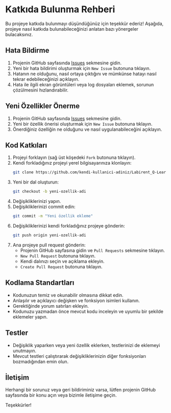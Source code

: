 # Katkıda Bulunma Rehberi

Bu projeye katkıda bulunmayı düşündüğünüz için teşekkür ederiz! Aşağıda, projeye nasıl katkıda bulunabileceğinizi anlatan bazı yönergeler bulacaksınız.

## Hata Bildirme

1. Projenin GitHub sayfasında [Issues](https://github.com/blacerr/BreadcrumbsLabirent_Q-Learn/issues) sekmesine gidin.
2. Yeni bir hata bildirimi oluşturmak için `New Issue` butonuna tıklayın.
3. Hatanın ne olduğunu, nasıl ortaya çıktığını ve mümkünse hatayı nasıl tekrar edebileceğinizi açıklayın.
4. Hata ile ilgili ekran görüntüleri veya log dosyaları eklemek, sorunun çözülmesini hızlandırabilir.

## Yeni Özellikler Önerme

1. Projenin GitHub sayfasında [Issues](https://github.com/blacerr/Labirent_Q-Learn/issues) sekmesine gidin.
2. Yeni bir özellik önerisi oluşturmak için `New Issue` butonuna tıklayın.
3. Önerdiğiniz özelliğin ne olduğunu ve nasıl uygulanabileceğini açıklayın.

## Kod Katkıları

1. Projeyi forklayın (sağ üst köşedeki `Fork` butonuna tıklayın).
2. Kendi forkladığınız projeyi yerel bilgisayarınıza klonlayın:
    ```bash
    git clone https://github.com/kendi-kullanici-adiniz/Labirent_Q-Learn.git
    ```
3. Yeni bir dal oluşturun:
    ```bash
    git checkout -b yeni-ozellik-adi
    ```
4. Değişikliklerinizi yapın.
5. Değişikliklerinizi commit edin:
    ```bash
    git commit -m "Yeni özellik ekleme"
    ```
6. Değişikliklerinizi kendi forkladığınız projeye gönderin:
    ```bash
    git push origin yeni-ozellik-adi
    ```
7. Ana projeye pull request gönderin:
    - Projenin GitHub sayfasına gidin ve `Pull Requests` sekmesine tıklayın.
    - `New Pull Request` butonuna tıklayın.
    - Kendi dalınızı seçin ve açıklama ekleyin.
    - `Create Pull Request` butonuna tıklayın.

## Kodlama Standartları

- Kodunuzun temiz ve okunabilir olmasına dikkat edin.
- Anlaşılır ve açıklayıcı değişken ve fonksiyon isimleri kullanın.
- Gerektiğinde yorum satırları ekleyin.
- Kodunuzu yazmadan önce mevcut kodu inceleyin ve uyumlu bir şekilde eklemeler yapın.

## Testler

- Değişiklik yaparken veya yeni özellik eklerken, testlerinizi de eklemeyi unutmayın.
- Mevcut testleri çalıştırarak değişikliklerinizin diğer fonksiyonları bozmadığından emin olun.

## İletişim

Herhangi bir sorunuz veya geri bildiriminiz varsa, lütfen projenin GitHub sayfasında bir konu açın veya bizimle iletişime geçin.

Teşekkürler!

